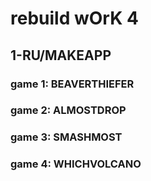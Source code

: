 # rebuild wOrK 4

## 1-RU/MAKEAPP
### game 1: BEAVERTHIEFER
### game 2: ALMOSTDROP
### game 3: SMASHMOST
### game 4: WHICHVOLCANO